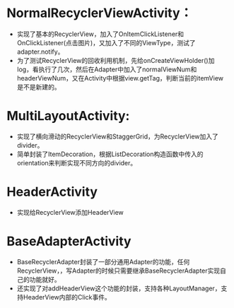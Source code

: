 # NormalRecyclerViewActivity：
* 实现了基本的RecyclerView，加入了OnItemClickListener和OnClickListener(点击图片)，又加入了不同的ViewType，测试了adapter.notify。
* 为了测试RecyclerView的回收利用机制，先给onCreateViewHolder()加log，看执行了几次，然后在Adapter中加入了normalViewNum和headerViewNum，又在Activity中根据view.getTag，判断当前的itemView是不是新建的。

# MultiLayoutActivity:
* 实现了横向滑动的RecyclerView和StaggerGrid，为RecyclerView加入了divider。
* 简单封装了ItemDecoration，根据ListDecoration构造函数中传入的orientation来判断实现不同方向的divider。

# HeaderActivity
* 实现给RecyclerView添加HeaderView

# BaseAdapterActivity
* BaseRecyclerAdapter封装了一部分通用Adapter的功能，任何RecyclerView，，写Adapter的时候只需要继承BaseRecyclerAdapter实现自己的功能就好。
* 还实现了对addHeaderView这个功能的封装，支持各种LayoutManager，支持HeaderView内部的Click事件。
